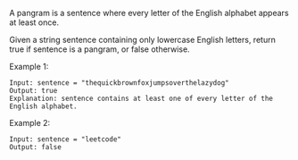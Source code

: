 A pangram is a sentence where every letter of the English alphabet appears at least once.

Given a string sentence containing only lowercase English letters, return true if sentence is a pangram, or false otherwise.

Example 1:

    Input: sentence = "thequickbrownfoxjumpsoverthelazydog"
    Output: true
    Explanation: sentence contains at least one of every letter of the English alphabet.

Example 2:

    Input: sentence = "leetcode"
    Output: false
